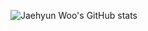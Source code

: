 ![Jaehyun Woo's GitHub stats](https://github-readme-stats.vercel.app/api?username=Ausdauer1&show_icons=true&theme=tokyonight)

